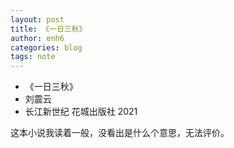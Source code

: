 ```yaml
---
layout: post
title: 《一日三秋》
author: enh6
categories: blog
tags: note
---
```


- 《一日三秋》
- 刘震云
- 长江新世纪 花城出版社 2021

这本小说我读着一般，没看出是什么个意思，无法评价。

